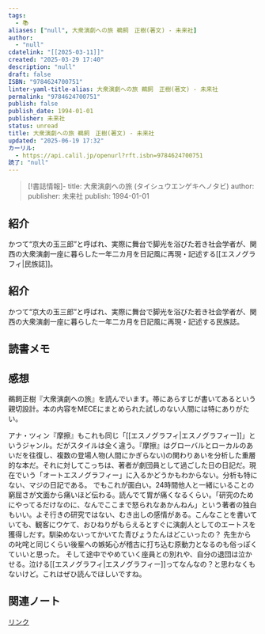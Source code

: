```yaml
---
tags:
  - 📚
aliases: ["null", 大衆演劇への旅 鵜飼　正樹(著文) - 未来社]
author:
  - "null"
cdatelink: "[[2025-03-11]]"
created: "2025-03-29 17:40"
description: "null"
draft: false
ISBN: "9784624700751"
linter-yaml-title-alias: 大衆演劇への旅 鵜飼　正樹(著文) - 未来社
permalink: "9784624700751"
publish: false
publish_date: 1994-01-01
publisher: 未来社
status: unread
title: 大衆演劇への旅 鵜飼　正樹(著文) - 未来社
updated: "2025-06-19 17:32"
カーリル:
  - https://api.calil.jp/openurl?rft.isbn=9784624700751
読了: "null"
---
```


>[!書誌情報]-
>title: 大衆演劇への旅 (タイシュウエンゲキヘノタビ)
>author: 
>publisher: 未来社
>publish: 1994-01-01

## 紹介

かつて“京大の玉三郎”と呼ばれ、実際に舞台で脚光を浴びた若き社会学者が、関西の大衆演劇一座に暮らした一年二カ月を日記風に再現・記述する[[エスノグラフィ|民族誌]]。
## 紹介

かつて“京大の玉三郎”と呼ばれ、実際に舞台で脚光を浴びた若き社会学者が、関西の大衆演劇一座に暮らした一年二カ月を日記風に再現・記述する民族誌。

## 読書メモ
## 感想
鵜飼正樹『大衆演劇への旅』を読んでいます。帯にあらすじが書いてあるという親切設計。本の内容をMECEにまとめられた試しのない人間には特にありがたい。

アナ・ツィン『摩擦』もこれも同じ「[[エスノグラフィ|エスノグラフィー]]」というジャンル。だがスタイルは全く違う。『摩擦』はグローバルとローカルのあいだを往復し、複数の登場人物(人間にかぎらない)の関わりあいを分析した重層的な本だ。それに対してこっちは、著者が劇団員として過ごした日の日記だ。現在でいう「オートエスノグラフィー」に入るかどうかもわからない。分析も特にない、マジの日記である。
でもこれが面白い。24時間他人と一緒にいることの窮屈さが文面から痛いほど伝わる。読んでて胃が痛くなるくらい。「研究のためにやってるだけなのに、なんでここまで怒られなあかんねん」という著者の独白もいい。よそ行きの研究ではない、むき出しの感情がある。こんなことを書いていても、観客にウケて、おひねりがもらえるとすぐに演劇人としてのエートスを獲得しだす。馴染めないってかいてた青びょうたんはどこいったの？
先生からの叱咤と同じくらい後輩への嫉妬心が稽古に打ち込む原動力となるのも俗っぽくていいと思った。
そして途中でやめていく座員との別れや、自分の退団は泣かせる。泣ける[[エスノグラフィ|エスノグラフィー]]ってなんなの？と思わなくもないけど。これはぜひ読んでほしいですね。
## 関連ノート

<a href="https://asadaame5121.net/9784624700751" class="u-url">リンク</a>